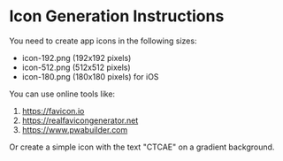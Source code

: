 
# Icon Generation Instructions

You need to create app icons in the following sizes:
- icon-192.png (192x192 pixels)
- icon-512.png (512x512 pixels)
- icon-180.png (180x180 pixels) for iOS

You can use online tools like:
1. https://favicon.io
2. https://realfavicongenerator.net
3. https://www.pwabuilder.com

Or create a simple icon with the text "CTCAE" on a gradient background.
